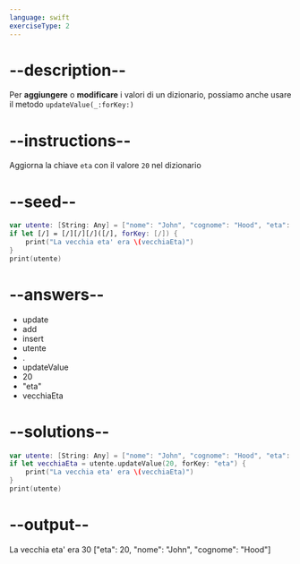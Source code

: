 ```yaml
---
language: swift
exerciseType: 2
---
```


# --description--

Per __aggiungere__ o __modificare__ i valori di un dizionario, possiamo anche usare il metodo `updateValue(_:forKey:)`

# --instructions--

Aggiorna la chiave `eta` con il valore `20` nel dizionario

# --seed--

```swift
var utente: [String: Any] = ["nome": "John", "cognome": "Hood", "eta": 30]
if let [/] = [/][/][/]([/], forKey: [/]) {
    print("La vecchia eta' era \(vecchiaEta)")
}
print(utente)
```

# --answers--

- update
- add
- insert
- utente
- .
- updateValue
- 20
- "eta"
- vecchiaEta

# --solutions--

```swift
var utente: [String: Any] = ["nome": "John", "cognome": "Hood", "eta": 30]
if let vecchiaEta = utente.updateValue(20, forKey: "eta") {
    print("La vecchia eta' era \(vecchiaEta)")
}
print(utente)
```

# --output--

La vecchia eta' era 30
["eta": 20, "nome": "John", "cognome": "Hood"]
